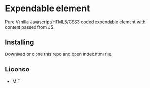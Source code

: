 # Expendable element

Pure Vanilla Javascript/HTML5/CSS3 coded expendable element with content passed from JS.

## Installing

Download or clone this repo and open index.html file. 

## License
- MIT
